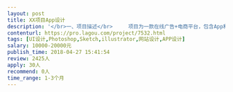 ```yaml
---                
layout: post       
title: XX项目App设计           
description: '</br>一、项目描述</br>     项目为一款在线广告+电商平台，包含App和Web端。</br>二、人员需求</br>     目前项目的设计风格及设计规范均已完成，需要两名UI配合自有员工完成相关页面的UI设计和切图工作</br>三、特别说明</br>      目前需求最好是可以驻场设计，公司位置在16号线稻香湖站附近</br>'     
contenturl: https://pro.lagou.com/project/7532.html      
tags: [UI设计,Photoshop,Sketch,illustrator,网站设计,APP设计]            
salary: 10000-20000元          
publish_time: 2018-04-27 15:41:54         
review: 2425人                   
apply: 30人                   
recommend: 0人                   
time_range: 1-3个月              
---                 
```

